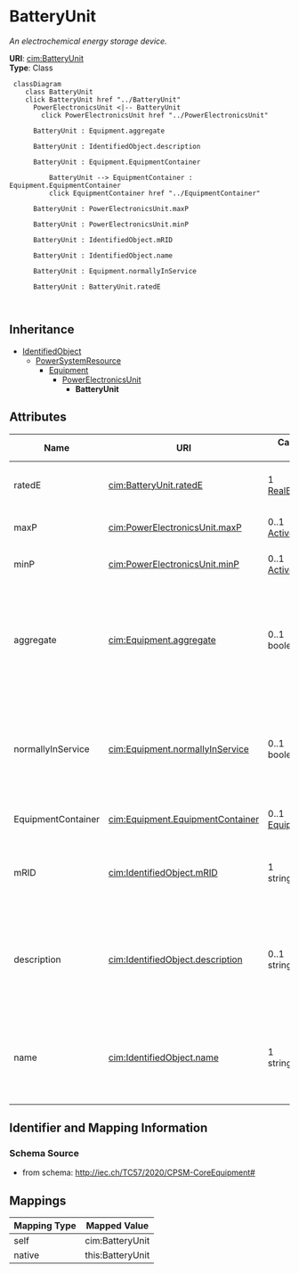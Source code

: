 # BatteryUnit


_An electrochemical energy storage device._





**URI**: [cim:BatteryUnit](http://iec.ch/TC57/CIM100#BatteryUnit)<br />
**Type**: Class




```mermaid
 classDiagram
    class BatteryUnit
    click BatteryUnit href "../BatteryUnit"
      PowerElectronicsUnit <|-- BatteryUnit
        click PowerElectronicsUnit href "../PowerElectronicsUnit"
      
      BatteryUnit : Equipment.aggregate
        
      BatteryUnit : IdentifiedObject.description
        
      BatteryUnit : Equipment.EquipmentContainer
        
          BatteryUnit --> EquipmentContainer : Equipment.EquipmentContainer
          click EquipmentContainer href "../EquipmentContainer"
        
      BatteryUnit : PowerElectronicsUnit.maxP
        
      BatteryUnit : PowerElectronicsUnit.minP
        
      BatteryUnit : IdentifiedObject.mRID
        
      BatteryUnit : IdentifiedObject.name
        
      BatteryUnit : Equipment.normallyInService
        
      BatteryUnit : BatteryUnit.ratedE
        
      
```





## Inheritance
* [IdentifiedObject](IdentifiedObject.md)
    * [PowerSystemResource](PowerSystemResource.md)
        * [Equipment](Equipment.md)
            * [PowerElectronicsUnit](PowerElectronicsUnit.md)
                * **BatteryUnit**



## Attributes


| Name | URI | Cardinality and Range | Description | Inheritance |
| ---  | --- | --- | --- | --- |
| ratedE | [cim:BatteryUnit.ratedE](http://iec.ch/TC57/CIM100#BatteryUnit.ratedE) | 1 <br />  [RealEnergy](RealEnergy.md)  | Full energy storage capacity of the battery | direct |
| maxP | [cim:PowerElectronicsUnit.maxP](http://iec.ch/TC57/CIM100#PowerElectronicsUnit.maxP) | 0..1 <br />  [ActivePower](ActivePower.md)  | Maximum active power limit | [PowerElectronicsUnit](PowerElectronicsUnit.md) |
| minP | [cim:PowerElectronicsUnit.minP](http://iec.ch/TC57/CIM100#PowerElectronicsUnit.minP) | 0..1 <br />  [ActivePower](ActivePower.md)  | Minimum active power limit | [PowerElectronicsUnit](PowerElectronicsUnit.md) |
| aggregate | [cim:Equipment.aggregate](http://iec.ch/TC57/CIM100#Equipment.aggregate) | 0..1 <br />  boolean  | The aggregate flag provides an alternative way of representing an aggregated ... | [Equipment](Equipment.md) |
| normallyInService | [cim:Equipment.normallyInService](http://iec.ch/TC57/CIM100#Equipment.normallyInService) | 0..1 <br />  boolean  | Specifies the availability of the equipment under normal operating conditions | [Equipment](Equipment.md) |
| EquipmentContainer | [cim:Equipment.EquipmentContainer](http://iec.ch/TC57/CIM100#Equipment.EquipmentContainer) | 0..1 <br />  [EquipmentContainer](EquipmentContainer.md)  | Container of this equipment | [Equipment](Equipment.md) |
| mRID | [cim:IdentifiedObject.mRID](http://iec.ch/TC57/CIM100#IdentifiedObject.mRID) | 1 <br />  string  | Master resource identifier issued by a model authority | [IdentifiedObject](IdentifiedObject.md) |
| description | [cim:IdentifiedObject.description](http://iec.ch/TC57/CIM100#IdentifiedObject.description) | 0..1 <br />  string  | The description is a free human readable text describing or naming the object | [IdentifiedObject](IdentifiedObject.md) |
| name | [cim:IdentifiedObject.name](http://iec.ch/TC57/CIM100#IdentifiedObject.name) | 1 <br />  string  | The name is any free human readable and possibly non unique text naming the o... | [IdentifiedObject](IdentifiedObject.md) |









## Identifier and Mapping Information







### Schema Source


* from schema: http://iec.ch/TC57/2020/CPSM-CoreEquipment#





## Mappings

| Mapping Type | Mapped Value |
| ---  | ---  |
| self | cim:BatteryUnit |
| native | this:BatteryUnit |




